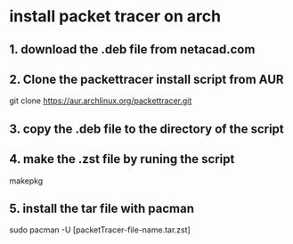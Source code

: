 <h1> install packet tracer on arch </h1>
  
<h2>1. download the .deb file from netacad.com</h2>
<h2>2. Clone the packettracer install script from AUR</h2>

git clone https://aur.archlinux.org/packettracer.git


<h2>3. copy the .deb file to the directory of the script</h2>
<h2>4. make the .zst file by runing the script</h2>

makepkg

<h2>5. install the tar file with pacman</h2>
sudo pacman -U [packetTracer-file-name.tar.zst]
